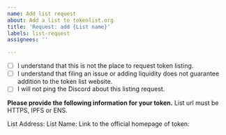 ```yaml
---
name: Add list request
about: Add a list to tokenlist.org
title: 'Request: add {List name}'
labels: list-request
assignees: ''

---
```


- [ ] I understand that this is not the place to request token listing.
- [ ] I understand that filing an issue or adding liquidity does not guarantee addition to the token list website.
- [ ] I will not ping the Discord about this listing request.

**Please provide the following information for your token.**
List url must be HTTPS, IPFS or ENS.

List Address: 
List Name: 
Link to the official homepage of token:
